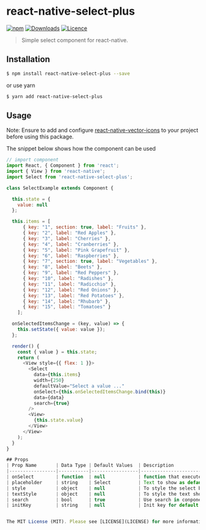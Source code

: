 # react-native-select-plus

[![npm](https://img.shields.io/npm/v/react-native-multiple-select.svg)](https://www.npmjs.com/package/react-native-select-plus) [![Downloads](https://img.shields.io/npm/dt/react-native-multiple-select.svg)](https://www.npmjs.com/package/react-native-select-plus) [![Licence](https://img.shields.io/npm/l/react-native-multiple-select.svg)](https://www.npmjs.com/package/react-native-select-plus)

> Simple select component for react-native.

## Installation

``` bash
$ npm install react-native-select-plus --save
```
or use yarn

``` bash
$ yarn add react-native-select-plus
```


## Usage
Note: Ensure to add and configure [react-native-vector-icons](https://github.com/oblador/react-native-vector-icons) to your project before using this package.

The snippet below shows how the component can be used


```javascript
// import component
import React, { Component } from 'react';
import { View } from 'react-native';
import Select from 'react-native-select-plus';

class SelectExample extends Component {

  this.state = {
    value: null
  };

  this.items = [
      { key: "1", section: true, label: "Fruits" },
      { key: "2", label: "Red Apples" },
      { key: "3", label: "Cherries" },
      { key: "4", label: "Cranberries" },
      { key: "5", label: "Pink Grapefruit" },
      { key: "6", label: "Raspberries" },
      { key: "7", section: true, label: "Vegetables" },
      { key: "8", label: "Beets" },
      { key: "9", label: "Red Peppers" },
      { key: "10", label: "Radishes" },
      { key: "11", label: "Radicchio" },
      { key: "12", label: "Red Onions" },
      { key: "13", label: "Red Potatoes" },
      { key: "14", label: "Rhubarb" },
      { key: "15", label: "Tomatoes" }
    ];

  onSelectedItemsChange = (key, value) => {
    this.setState({ value: value });
  };

  render() {
    const { value } = this.state;
    return (
      <View style={{ flex: 1 }}>
        <Select
          data={this.items}
          width={250}
          defaultValue="Select a value ..."
          onSelect={this.onSelectedItemsChange.bind(this)}
          data={data}
          search={true}
        />
        <View>
          {this.state.value}
        </View>
      </View>
    );
  }
}

## Props
| Prop Name       | Data Type | Default Values  | Description                                      |
|-----------------|-----------|-----------------|--------------------------------------------------|
| onSelect        | function  | null            | function that executes on selection of an option |
| placeholder     | string    | Select          | Text to show as default text                     |
| style           | object    | null            | To style the select box.                         |
| textStyle       | object    | null            | To style the text shown in the box               |
| search          | bool      | true            | Use search in conponent                          |
| initKey         | string    | null            | Init key for default option                      |


The MIT License (MIT). Please see [LICENSE](LICENSE) for more information. 